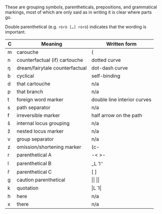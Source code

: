These are grouping symbols, parentheticals, prepositions, and grammatical markings, most of which are only said as in writing it is clear where parts go.

Double parenthetical (e.g. `ròrò […] ròrò`) indicates that the wording is important.

C | Meaning | Written form
-|-|-
m | carouche | (
n | counterfactual (if) cartouche | dotted curve
ŋ | dream/fairytale counterfactual | dot-dash curve
b | cyclical | self-binding
d | that cartouche | n/a
p | that branch | n/a
t | foreign word marker | double line interior curves
s | path separator | n/a
f | irreversible marker | half arrow on the path
š | internal locus grouping | n/a
ž | nested locus marker | n/a
v | group separator | n/a
z | omission/shortening marker | (c-
r | parenthetical A | -< >-
l | parenthetical B | \_L ⅂$^{-}$
ř | parenthetical C | \[ \]
g | caution parenthetical | \|\| \|\|
k | quotation | \|L ⅂\|
h | here | n/a
x | there | n/a